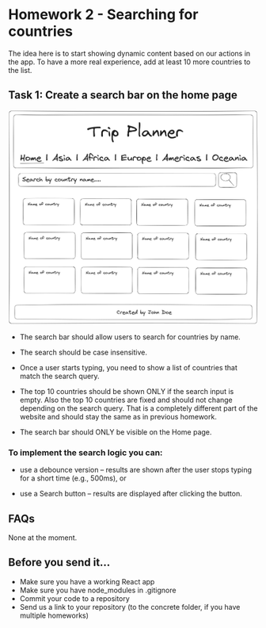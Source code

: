 # Homework 2 - Searching for countries

The idea here is to start showing dynamic content based on our actions in the app. To have a more real experience, add at least 10 more countries to the list.

## Task 1: Create a search bar on the home page

![web-layout](./imgs/hm2-img1.png)

- The search bar should allow users to search for countries by name.

- The search should be case insensitive.

- Once a user starts typing, you need to show a list of countries that match the search query.

- The top 10 countries should be shown ONLY if the search input is empty. Also the top 10 countries are fixed and should not change depending on the search query. That is a completely different part of the website and should stay the same as in previous homework.

- The search bar should ONLY be visible on the Home page.

### To implement the search logic you can:

- use a debounce version – results are shown after the user stops typing for a short time (e.g., 500ms), or

- use a Search button – results are displayed after clicking the button.

## FAQs

None at the moment.

## Before you send it...

- Make sure you have a working React app
- Make sure you have node_modules in .gitignore
- Commit your code to a repository
- Send us a link to your repository (to the concrete folder, if you have multiple homeworks)
